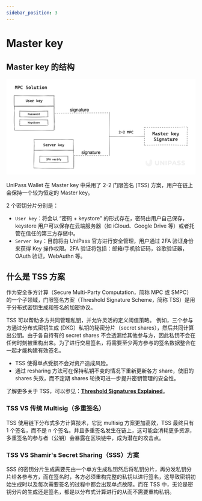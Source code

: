 ```yaml
---
sidebar_position: 3
---
```


# Master key

## Master key 的结构

![mpc-solution.png](./img/mpc-solution.png)

UniPass Wallet 在 Master key 中采用了 2-2 门限签名 (TSS) 方案，用户在链上会保持一个较为恒定的 Master key。

2 个密钥分片分别是：

- `User key`：将会以 “密码 + keystore” 的形式存在，密码由用户自己保存，keystore 用户可以保存在云端服务器（如 iCloud、Google Drive 等）或者托管在信任的第三方存储中。
- `Server key`：目前将由 UniPass 官方进行安全管理，用户通过 2FA 验证身份来获得 Key 操作权限。2FA 验证将包括：邮箱/手机验证码，谷歌验证器，OAuth 验证，WebAuthn 等。

## 什么是 TSS 方案

作为安全多方计算（Secure Multi-Party Computation，简称 MPC 或 SMPC）的一个子领域，门限签名方案（Threshold Signature Scheme，简称 TSS）是用于分布式密钥生成和签名的加密协议。

TSS 可以帮助多方共同管理私钥，并允许灵活的定义阈值策略。 例如，三个参与方通过分布式密钥生成 (DKG）私钥的秘密分片（secret shares），然后共同计算出公钥。由于各自持有的 secret shares 不会透漏给其他参与方，因此私钥不会在任何时刻被重构出来。为了进行交易签名，将需要至少两方参与的签名数据整合在一起才能构建有效签名。

- TSS 使得单点受损不会对资产造成风险。
- 通过 resharing 方法可在保持私钥不变的情况下重新更新各方 share，使旧的 shares 失效，而不定期 shares 轮换可进一步提升密钥管理的安全性。

了解更多关于 TSS，可以参见：[**Threshold Signatures Explained**](https://academy.binance.com/en/articles/threshold-signatures-explained)。

### TSS VS 传统 Multisig（多重签名）

TSS 使用链下分布式多方计算技术，它比 multisig 方案更加高效，TSS 最终只有 1 个签名，而不是 n 个签名。并且多重签名发生在链上，这可能会消耗更多资源，多重签名的参与者（公钥）会暴露在区块链中，成为潜在的攻击点。

### TSS VS Shamir's Secret Sharing（SSS）方案

SSS 的密钥分片生成需要先由一个单方生成私钥然后将私钥分片，再分发私钥分片给各参与方，而在签名时，各方必须重构完整的私钥以进行签名，这导致密钥初始生成时以及每次需要签名的过程中都会出现单点故障。而在 TSS 中，无论是密钥分片的生成还是签名，都是以分布式计算进行的从而不需要重构私钥。
